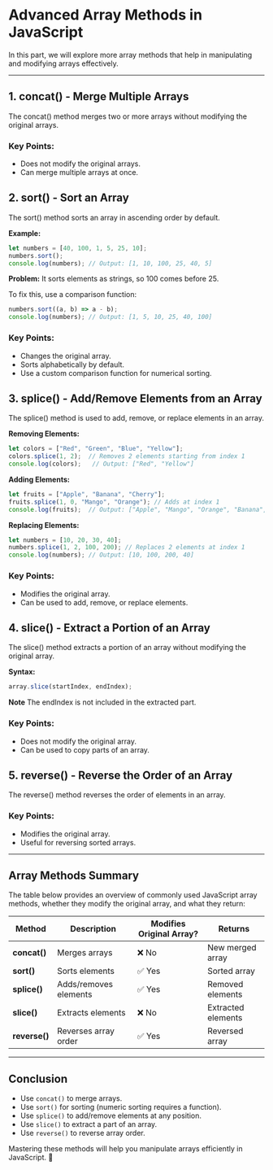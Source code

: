 # Advanced Array Methods in JavaScript 

In this part, we will explore more array methods that help in manipulating and modifying arrays effectively.

---

## 1. concat() - Merge Multiple Arrays

The concat() method merges two or more arrays without modifying the original arrays.

### Key Points:

- Does not modify the original arrays.
- Can merge multiple arrays at once.

## 2. sort() - Sort an Array

The sort() method sorts an array in ascending order by default.

**Example:** 

```javascript
let numbers = [40, 100, 1, 5, 25, 10];
numbers.sort();
console.log(numbers); // Output: [1, 10, 100, 25, 40, 5]
```

**Problem:** It sorts elements as strings, so 100 comes before 25.

To fix this, use a comparison function:

```javascript
numbers.sort((a, b) => a - b);
console.log(numbers); // Output: [1, 5, 10, 25, 40, 100]
```

### Key Points:

- Changes the original array.
- Sorts alphabetically by default.
- Use a custom comparison function for numerical sorting.

## 3. splice() - Add/Remove Elements from an Array

The splice() method is used to add, remove, or replace elements in an array.

**Removing Elements:**

```javascript
let colors = ["Red", "Green", "Blue", "Yellow"];
colors.splice(1, 2);  // Removes 2 elements starting from index 1
console.log(colors);   // Output: ["Red", "Yellow"]
```

**Adding Elements:**

```javascript
let fruits = ["Apple", "Banana", "Cherry"];
fruits.splice(1, 0, "Mango", "Orange"); // Adds at index 1
console.log(fruits);  // Output: ["Apple", "Mango", "Orange", "Banana", "Cherry"]
```

**Replacing Elements:**

```javascript
let numbers = [10, 20, 30, 40];
numbers.splice(1, 2, 100, 200); // Replaces 2 elements at index 1
console.log(numbers); // Output: [10, 100, 200, 40]
```

### Key Points:

- Modifies the original array.
- Can be used to add, remove, or replace elements.

## 4. slice() - Extract a Portion of an Array

The slice() method extracts a portion of an array without modifying the original array.

**Syntax:**

```js
array.slice(startIndex, endIndex);
```

**Note** The endIndex is not included in the extracted part.

### Key Points:

- Does not modify the original array.
- Can be used to copy parts of an array.

## 5. reverse() - Reverse the Order of an Array

The reverse() method reverses the order of elements in an array.

### Key Points:

- Modifies the original array.
- Useful for reversing sorted arrays.

---

##  Array Methods Summary

The table below provides an overview of commonly used JavaScript array methods, whether they modify the original array, and what they return:

| **Method**    | **Description**            | **Modifies Original Array?** | **Returns**             |
|--------------|----------------------------|----------------------------|--------------------------|
| **concat()**  | Merges arrays               | ❌ No                      | New merged array         |
| **sort()**    | Sorts elements              | ✅ Yes                     | Sorted array             |
| **splice()**  | Adds/removes elements       | ✅ Yes                     | Removed elements         |
| **slice()**   | Extracts elements           | ❌ No                      | Extracted elements       |
| **reverse()** | Reverses array order        | ✅ Yes                     | Reversed array          |

---

## Conclusion

- Use `concat()` to merge arrays.
- Use `sort()` for sorting (numeric sorting requires a function).
- Use `splice()` to add/remove elements at any position.
- Use `slice()` to extract a part of an array.
- Use `reverse()` to reverse array order.

Mastering these methods will help you manipulate arrays efficiently in JavaScript. 🚀
